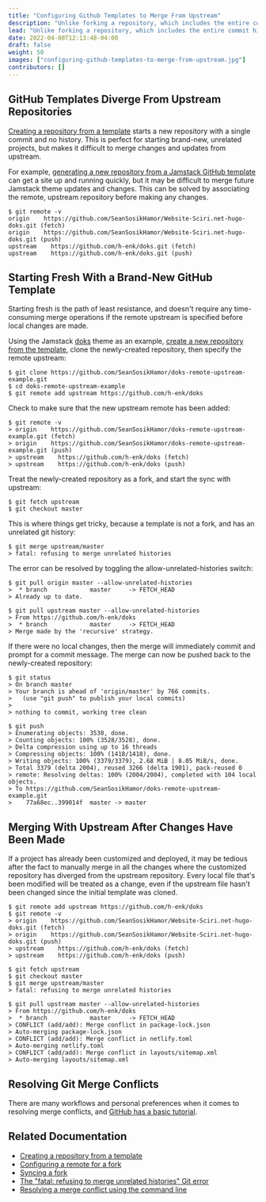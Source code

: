 ```yaml
---
title: "Configuring Github Templates to Merge From Upstream"
description: "Unlike forking a repository, which includes the entire commit history of the parent repository, clicking Use this template on GitHub starts a new repository with a single commit and an unrelated git history."
lead: "Unlike forking a repository, which includes the entire commit history of the parent repository, clicking Use this template on GitHub starts a new repository with a single commit and an unrelated git history."
date: 2022-04-08T12:13:48-04:00
draft: false
weight: 50
images: ["configuring-github-templates-to-merge-from-upstream.jpg"]
contributors: []
---
```


## GitHub Templates Diverge From Upstream Repositories

[Creating a repository from a template](https://docs.github.com/en/enterprise-server/repositories/creating-and-managing-repositories/creating-a-repository-from-a-template) starts a new repository with a single commit and no history. This is perfect for starting brand-new, unrelated projects, but makes it difficult to merge changes and updates from upstream.

For example, [generating a new repository from a Jamstack GitHub template](https://github.com/h-enk/doks/generate) can get a site up and running quickly, but it may be difficult to merge future Jamstack theme updates and changes. This can be solved by associating the remote, upstream repository before making any changes.

```
$ git remote -v
origin    https://github.com/SeanSosikHamor/Website-Sciri.net-hugo-doks.git (fetch)
origin    https://github.com/SeanSosikHamor/Website-Sciri.net-hugo-doks.git (push)
upstream    https://github.com/h-enk/doks.git (fetch)
upstream    https://github.com/h-enk/doks.git (push)
``` 

## Starting Fresh With a Brand-New GitHub Template

Starting fresh is the path of least resistance, and doesn't require any time-consuming merge operations if the remote upstream is specified before local changes are made.

Using the Jamstack [doks](https://github.com/h-enk/doks) theme as an example, [create a new repository from the template](https://github.com/h-enk/doks/generate), clone the newly-created repository, then specify the remote upstream:

```
$ git clone https://github.com/SeanSosikHamor/doks-remote-upstream-example.git
$ cd doks-remote-upstream-example
$ git remote add upstream https://github.com/h-enk/doks
```

Check to make sure that the new upstream remote has been added:

```
$ git remote -v
> origin    https://github.com/SeanSosikHamor/doks-remote-upstream-example.git (fetch)
> origin    https://github.com/SeanSosikHamor/doks-remote-upstream-example.git (push)
> upstream    https://github.com/h-enk/doks (fetch)
> upstream    https://github.com/h-enk/doks (push)
```

Treat the newly-created repository as a fork, and start the sync with upstream:

```
$ git fetch upstream
$ git checkout master
```

This is where things get tricky, because a template is not a fork, and has an unrelated git history:

```
$ git merge upstream/master
> fatal: refusing to merge unrelated histories
```

The error can be resolved by toggling the allow-unrelated-histories switch:

```
$ git pull origin master --allow-unrelated-histories
>  * branch            master     -> FETCH_HEAD
> Already up to date.

$ git pull upstream master --allow-unrelated-histories
> From https://github.com/h-enk/doks
>  * branch            master     -> FETCH_HEAD
> Merge made by the 'recursive' strategy.
```

If there were no local changes, then the merge will immediately commit and prompt for a commit message. The merge can now be pushed back to the newly-created repository:

```
$ git status
> On branch master
> Your branch is ahead of 'origin/master' by 766 commits.
>   (use "git push" to publish your local commits)
> 
> nothing to commit, working tree clean

$ git push
> Enumerating objects: 3530, done.
> Counting objects: 100% (3528/3528), done.
> Delta compression using up to 16 threads
> Compressing objects: 100% (1418/1418), done.
> Writing objects: 100% (3379/3379), 2.68 MiB | 8.05 MiB/s, done.
> Total 3379 (delta 2004), reused 3266 (delta 1901), pack-reused 0
> remote: Resolving deltas: 100% (2004/2004), completed with 104 local objects.
> To https://github.com/SeanSosikHamor/doks-remote-upstream-example.git
>    77a68ec..399014f  master -> master
```

## Merging With Upstream After Changes Have Been Made

If a project has already been customized and deployed, it may be tedious after the fact to manually merge in all the changes where the customized repository has diverged from the upstream repository. Every local file that's been modified will be treated as a change, even if the upstream file hasn't been changed since the initial template was cloned.

```
$ git remote add upstream https://github.com/h-enk/doks
$ git remote -v                                        
> origin    https://github.com/SeanSosikHamor/Website-Sciri.net-hugo-doks.git (fetch)
> origin    https://github.com/SeanSosikHamor/Website-Sciri.net-hugo-doks.git (push)
> upstream    https://github.com/h-enk/doks (fetch)
> upstream    https://github.com/h-enk/doks (push)

$ git fetch upstream
$ git checkout master
$ git merge upstream/master
> fatal: refusing to merge unrelated histories

$ git pull upstream master --allow-unrelated-histories
> From https://github.com/h-enk/doks
>  * branch            master     -> FETCH_HEAD
> CONFLICT (add/add): Merge conflict in package-lock.json
> Auto-merging package-lock.json
> CONFLICT (add/add): Merge conflict in netlify.toml
> Auto-merging netlify.toml
> CONFLICT (add/add): Merge conflict in layouts/sitemap.xml
> Auto-merging layouts/sitemap.xml
```

## Resolving Git Merge Conflicts

There are many workflows and personal preferences when it comes to resolving merge conflicts, and [GitHub has a basic tutorial](https://docs.github.com/en/enterprise-server/pull-requests/collaborating-with-pull-requests/addressing-merge-conflicts/resolving-a-merge-conflict-using-the-command-line).

## Related Documentation
- [Creating a repository from a template](https://docs.github.com/en/enterprise-server/repositories/creating-and-managing-repositories/creating-a-repository-from-a-template)
- [Configuring a remote for a fork](https://docs.github.com/en/pull-requests/collaborating-with-pull-requests/working-with-forks/configuring-a-remote-for-a-fork)
- [Syncing a fork](https://docs.github.com/en/pull-requests/collaborating-with-pull-requests/working-with-forks/syncing-a-fork)
- [The "fatal: refusing to merge unrelated histories" Git error](https://www.educative.io/edpresso/the-fatal-refusing-to-merge-unrelated-histories-git-error)
- [Resolving a merge conflict using the command line](https://docs.github.com/en/enterprise-server/pull-requests/collaborating-with-pull-requests/addressing-merge-conflicts/resolving-a-merge-conflict-using-the-command-line)
